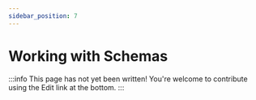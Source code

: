 ```yaml
---
sidebar_position: 7
---
```


# Working with Schemas

:::info
This page has not yet been written! You're welcome to contribute using the Edit link at the bottom.
:::

